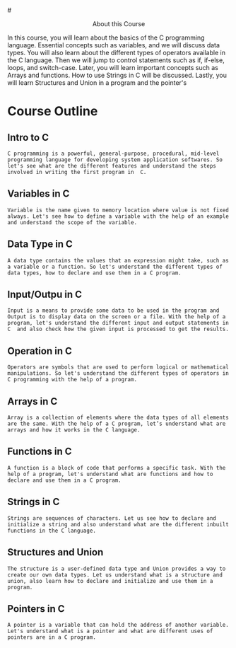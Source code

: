#<div align="center"> About this Course</div>

In this course, you will learn about the basics of the C programming language. Essential concepts such as variables, and we will discuss data types. You will also learn about the different types of operators available in the C language. Then we will jump to control statements such as if, if-else, loops, and switch-case. Later, you will learn important concepts such as Arrays and functions. How to use Strings in C will be discussed. Lastly, you will learn Structures and Union in a program and the pointer's

# Course Outline

## Intro to C
```C programming is a powerful, general-purpose, procedural, mid-level programming language for developing system application softwares. So let's see what are the different features and understand the steps involved in writing the first program in  C.```
## Variables in C
```Variable is the name given to memory location where value is not fixed always. Let's see how to define a variable with the help of an example and understand the scope of the variable.```
## Data Type in C
```A data type contains the values that an expression might take, such as a variable or a function. So let's understand the different types of data types, how to declare and use them in a C program.```
## Input/Outpu in C
```Input is a means to provide some data to be used in the program and Output is to display data on the screen or a file. With the help of a program, let's understand the different input and output statements in C  and also check how the given input is processed to get the results.```
## Operation in C
```Operators are symbols that are used to perform logical or mathematical manipulations. So let's understand the different types of operators in C programming with the help of a program.```
## Arrays in C
```Array is a collection of elements where the data types of all elements are the same. With the help of a C program, let’s understand what are arrays and how it works in the C language.```
## Functions in C
```A function is a block of code that performs a specific task. With the help of a program, let's understand what are functions and how to declare and use them in a C program.```
## Strings in C
```Strings are sequences of characters. Let us see how to declare and initialize a string and also understand what are the different inbuilt functions in the C language.```
## Structures and Union
```The structure is a user-defined data type and Union provides a way to create our own data types. Let us understand what is a structure and union, also learn how to declare and initialize and use them in a program.```
## Pointers in C
```A pointer is a variable that can hold the address of another variable. Let's understand what is a pointer and what are different uses of pointers are in a C program.```
